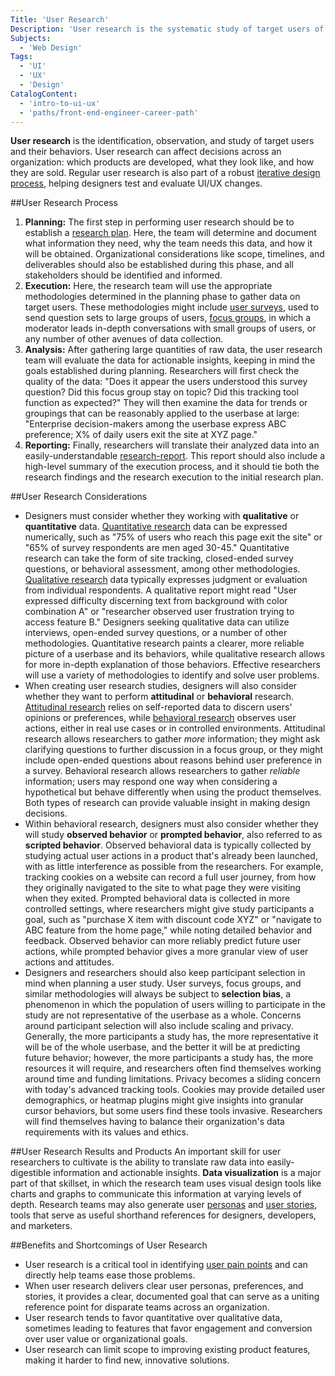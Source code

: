 ```yaml
---
Title: 'User Research'
Description: 'User research is the systematic study of target users of a product or interface to understand their behaviors, needs, and motivations. User research can happen at every stage of the design process to inform decisions.'
Subjects:
  - 'Web Design'
Tags:
  - 'UI'
  - 'UX'
  - 'Design'
CatalogContent:
  - 'intro-to-ui-ux'
  - 'paths/front-end-engineer-career-path'
---
```


**User research** is the identification, observation, and study of target users and their behaviors. User research can affect decisions across an organization: which products are developed, what they look like, and how they are sold. Regular user research is also part of a robust [iterative design process](https://www.codecademy.com/resources/docs/uiux/iterative-process), helping designers test and evaluate UI/UX changes.

##User Research Process
1. **Planning:** The first step in performing user research should be to establish a [research plan](https://www.codecademy.com/resources/docs/uiux/research-plan). Here, the team will determine and document what information they need, why the team needs this data, and how it will be obtained. Organizational considerations like scope, timelines, and deliverables should also be established during this phase, and all stakeholders should be identified and informed. 
2. **Execution:** Here, the research team will use the appropriate methodologies determined in the planning phase to gather data on target users. These methodologies might include [user surveys](https://codecademy.com/resources/docs/uiux/surveys), used to send question sets to large groups of users, [focus groups](https://www.codecademy.com/resources/docs/uiux/focus-groups), in which a moderator leads in-depth conversations with small groups of users, or any number of other avenues of data collection.
3. **Analysis:** After gathering large quantities of raw data, the user research team will evaluate the data for actionable insights, keeping in mind the goals established during planning. Researchers will first check the quality of the data: "Does it appear the users understood this survey question? Did this focus group stay on topic? Did this tracking tool function as expected?" They will then examine the data for trends or groupings that can be reasonably applied to the userbase at large: "Enterprise decision-makers among the userbase express ABC preference; X% of daily users exit the site at XYZ page." 
4. **Reporting:** Finally, researchers will translate their analyzed data into an easily-understandable [research-report](https://www.codecademy.com/resources/docs/uiux/research-report). This report should also include a high-level summary of the execution process, and it should tie both the research findings and the research execution to the initial research plan. 

##User Research Considerations

- Designers must consider whether they working with **qualitative** or **quantitative** data. [Quantitative research](https://www.codecademy.com/resources/docs/uiux/quantitative-research) data can be expressed numerically, such as "75% of users who reach this page exit the site" or "65% of survey respondents are men aged 30-45." Quantitative research can take the form of site tracking, closed-ended survey questions, or behavioral assessment, among other methodologies. [Qualitative research](https://www.codecademy.com/resources/docs/uiux/qualitative-research) data typically expresses judgment or evaluation from individual respondents. A qualitative report might read "User expressed difficulty discerning text from background with color combination A" or "researcher observed user frustration trying to access feature B." Designers seeking qualitative data can utilize interviews, open-ended survey questions, or a number of other methodologies. Quantitative research paints a clearer, more reliable picture of a userbase and its behaviors, while qualitative research allows for more in-depth explanation of those behaviors. Effective researchers will use a variety of methodologies to identify and solve user problems.
- When creating user research studies, designers will also consider whether they want to perform **attitudinal** or **behavioral** research. [Attitudinal research](https://www.codecademy.com/resources/docs/uiux/attitudinal-research) relies on self-reported data to discern users' opinions or preferences, while [behavioral research](https://www.codecademy.com/resources/docs/uiux/behavioral-research) observes user actions, either in real use cases or in controlled environments. Attitudinal research allows researchers to gather *more* information; they might ask clarifying questions to further discussion in a focus group, or they might include open-ended questions about reasons behind user preference in a survey. Behavioral research allows researchers to gather *reliable* information; users may respond one way when considering a hypothetical but behave differently when using the product themselves. Both types of research can provide valuable insight in making design decisions.
- Within behavioral research, designers must also consider whether they will study **observed behavior** or **prompted behavior**, also referred to as **scripted behavior**. Observed behavioral data is typically collected by studying actual user actions in a product that's already been launched, with as little interference as possible from the researchers. For example, tracking cookies on a website can record a full user journey, from how they originally navigated to the site to what page they were visiting when they exited. Prompted behavioral data is collected in more controlled settings, where researchers might give study participants a goal, such as "purchase X item with discount code XYZ" or "navigate to ABC feature from the home page," while noting detailed behavior and feedback. Observed behavior can more reliably predict future user actions, while prompted behavior gives a more granular view of user actions and attitudes.
- Designers and researchers should also keep participant selection in mind when planning a user study. User surveys, focus groups, and similar methodologies will always be subject to **selection bias**, a phenomenon in which the population of users willing to participate in the study are not representative of the userbase as a whole. Concerns around participant selection will also include scaling and privacy. Generally, the more participants a study has, the more representative it will be of the whole userbase, and the better it will be at predicting future behavior; however, the more participants a study has, the more resources it will require, and researchers often find themselves working around time and funding limitations. Privacy becomes a sliding concern with today's advanced tracking tools. Cookies may provide detailed user demographics, or heatmap plugins might give insights into granular cursor behaviors, but some users find these tools invasive. Researchers will find themselves having to balance their organization's data requirements with its values and ethics.

##User Research Results and Products
An important skill for user researchers to cultivate is the ability to translate raw data into easily-digestible information and actionable insights. **Data visualization** is a major part of that skillset, in which the research team uses visual design tools like charts and graphs to communicate this information at varying levels of depth. Research teams may also generate user [personas](https://www.codecademy.com/resources/docs/uiux/persona) and [user stories](https://www.codecademy.com/resources/docs/user-story), tools that serve as useful shorthand references for designers, developers, and marketers.

##Benefits and Shortcomings of User Research
- User research is a critical tool in identifying [user pain points](https://www.codecademy.com/resources/docs/uiux/user-pain-points) and can directly help teams ease those problems. 
- When user research delivers clear user personas, preferences, and stories, it provides a clear, documented goal that can serve as a uniting reference point for disparate teams across an organization. 
- User research tends to favor quantitative over qualitative data, sometimes leading to features that favor engagement and conversion over user value or organizational goals.
- User research can limit scope to improving existing product features, making it harder to find new, innovative solutions. 